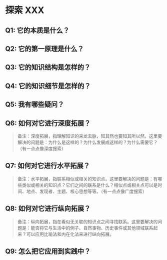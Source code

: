 # 探索 XXX

## Q1: 它的本质是什么？

## Q2: 它的第一原理是什么？

## Q3: 它的知识结构是怎样的？

## Q4: 它的知识细节是怎样的？

## Q5: 我有哪些疑问？

## Q6: 如何对它进行深度拓展？

> 备注：深度拓展，指理解知识的来龙去脉，知其然也要知其所以然。这里要解决的问题是：为什么是这样的？为什么发展成这样的？为什么需要它？（有一点点像深度搜索）

## Q7: 如何对它进行水平拓展？

> 备注：水平拓展，指联系相似或相关的知识点。这里要解决的问题是：有哪些类似或相关的知识点？它们之间的联系是什么？相似点或相关点可以是时间、地点、发现者、主题、核心思想等等。（有一点点像广度搜索）

## Q8: 如何对它进行纵向拓展？

> 备注：纵向拓展，指在看似无关联的知识点之间寻找联系。这里要解决的问题是：能否将它与生活中的例子、自然事物、历史事件或其他领域联系起来？可以应用比喻法和内在化法来进行纵向拓展。

## Q9: 怎么把它应用到实践中？

